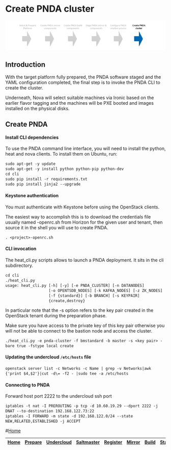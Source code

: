 # Create PNDA cluster

![](../images/breadcrumbs-create.jpg)

## Introduction

With the target platform fully prepared, the PNDA software staged and the YAML configuration completed, the final step is to invoke the PNDA CLI to create the cluster.

Underneath, Nova will select suitable machines via Ironic based on the earlier flavor tagging and the machines will be PXE booted and images installed on the physical disks. 

## Create PNDA

#### Install CLI dependencies

To use the PNDA command line interface, you will need to install the python, heat and nova clients. To install them on Ubuntu, run:

```
sudo apt-get -y update
sudo apt-get -y install python python-pip python-dev
cd cli
sudo pip install -r requirements.txt
sudo pip install jinja2 --upgrade
```

#### Keystone authentication

You must authenticate with Keystone before using the OpenStack clients.

The easiest way to accomplish this is to download the credentials file usually named <project>-openrc.sh from Horizon for the given user and tenant, then source it in the shell you will use to create PNDA.

```
. <project>-openrc.sh
```

#### CLI invocation

The heat_cli.py scripts allows to launch a PNDA deployment. It sits in the cli subdirectory.


```
cd cli
./heat_cli.py
usage: heat_cli.py [-h] [-y] [-e PNDA_CLUSTER] [-n DATANODES]
                   [-o OPENTSDB_NODES] [-k KAFKA_NODES] [-z ZK_NODES]
                   [-f {standard}] [-b BRANCH] [-s KEYPAIR]
                   {create,destroy}
```

In particular note that the -s option refers to the key pair created in the OpenStack tenant during the preparation phase.

Make sure you have access to the private key of this key pair otherwise you will not be able to connect to the bastion node and access the cluster.

```
./heat_cli.py -e pnda-cluster -f bmstandard -b master -s <key pair> -bare true -fstype local create
```

#### Updating the undercloud ```/etc/hosts``` file
```
openstack server list -c Networks -c Name | grep -v Networks|awk {'print $4,$2'}|cut -d\= -f2 - |sudo tee -a /etc/hosts
```

#### Connecting to PNDA

Forward host port 2222 to the undercloud ssh port
```
iptables -t nat -I PREROUTING -p tcp -d 10.60.19.29 --dport 2222 -j DNAT --to-destination 192.168.122.73:22
iptables -I FORWARD -m state -d 192.168.122.0/24 --state NEW,RELATED,ESTABLISHED -j ACCEPT
```

#[Home](../OVERVIEW.md)

| [Home](../OVERVIEW.md) | [Prepare](PREPARE.md) | [Undercloud](UNDERCLOUD.md) | [Saltmaster](SALTMASTER.md) | [Register](REGISTER.md) | [Mirror](MIRROR.md) | [Build](BUILD.md) | [Stage](STAGE.md) | [Configure](CONFIGURE.md) | [Create](CREATE.md) | 
| --- | --- | --- | --- | --- | --- | --- | --- | --- | --- |
